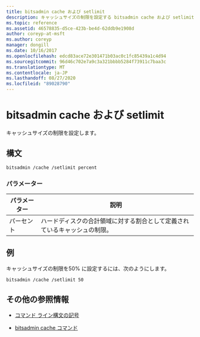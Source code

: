 ```yaml
---
title: bitsadmin cache および setlimit
description: キャッシュサイズの制限を設定する bitsadmin cache および setlimit コマンドの参照記事。
ms.topic: reference
ms.assetid: 46578835-d5ce-423b-be4d-62ddb9e1908d
author: coreyp-at-msft
ms.author: coreyp
manager: dongill
ms.date: 10/16/2017
ms.openlocfilehash: edcd83ace72e301471b03ac0c1fc85439a1c4d94
ms.sourcegitcommit: 96d46c702e7a9c3a321bbbb5284f73911c7baa3c
ms.translationtype: MT
ms.contentlocale: ja-JP
ms.lasthandoff: 08/27/2020
ms.locfileid: "89028790"
---
```

# <a name="bitsadmin-cache-and-setlimit"></a>bitsadmin cache および setlimit

キャッシュサイズの制限を設定します。

## <a name="syntax"></a>構文

```
bitsadmin /cache /setlimit percent
```

### <a name="parameters"></a>パラメーター

| パラメーター | 説明 |
| -------------- | -------------- |
| パーセント | ハードディスクの合計領域に対する割合として定義されているキャッシュの制限。 |

## <a name="examples"></a>例

キャッシュサイズの制限を50% に設定するには、次のようにします。

```
bitsadmin /cache /setlimit 50
```

## <a name="additional-references"></a>その他の参照情報

- [コマンド ライン構文の記号](command-line-syntax-key.md)

- [bitsadmin cache コマンド](bitsadmin-cache.md)
